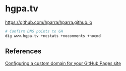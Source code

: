 # hgpa.tv
 
https://github.com/hparra/hparra.github.io

```bash
# Confirm DNS points to GH
dig www.hgpa.tv +nostats +nocomments +nocmd
```

## References

[Configuring a custom domain for your GitHub Pages site](https://docs.github.com/en/free-pro-team@latest/github/working-with-github-pages/configuring-a-custom-domain-for-your-github-pages-site)
